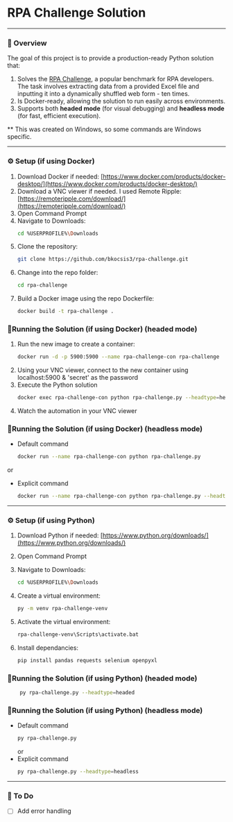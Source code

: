 # RPA Challenge Solution

---

### 📖 Overview
The goal of this project is to provide a production-ready Python solution that:

1. Solves the [RPA Challenge](https://rpachallenge.com), a popular benchmark for RPA developers. The task involves extracting data from a provided Excel file and inputting it into a dynamically shuffled web form - ten times.
2. Is Docker-ready, allowing the solution to run easily across environments.
3. Supports both **headed mode** (for visual debugging) and **headless mode** (for fast, efficient execution).

** This was created on Windows, so some commands are Windows specific. 

---

### ⚙️ Setup (if using Docker)
1. Download Docker if needed: [https://www.docker.com/products/docker-desktop/](https://www.docker.com/products/docker-desktop/)
2. Download a VNC viewer if needed. I used Remote Ripple: [https://remoteripple.com/download/](https://remoteripple.com/download/)
4. Open Command Prompt
5. Navigate to Downloads:  
   ```bash
   cd %USERPROFILE%\Downloads
   ```
6. Clone the repository:
   ```bash
   git clone https://github.com/bkocsis3/rpa-challenge.git
   ```
7. Change into the repo folder:
   ```bash
   cd rpa-challenge
   ```
8. Build a Docker image using the repo Dockerfile:
   ```bash
   docker build -t rpa-challenge .
   ```

### 🏃Running the Solution (if using Docker) (headed mode)
1. Run the new image to create a container:  
    ```bash
    docker run -d -p 5900:5900 --name rpa-challenge-con rpa-challenge
    ```
2. Using your VNC viewer, connect to the new container using localhost:5900 & 'secret' as the password
3. Execute the Python solution
    ```bash
    docker exec rpa-challenge-con python rpa-challenge.py --headtype=headed
    ```  
4. Watch the automation in your VNC viewer

### 🏃Running the Solution (if using Docker) (headless mode)
- Default command
    ```bash
    docker run --name rpa-challenge-con python rpa-challenge.py
    ```
or
- Explicit command
    ```bash
    docker run --name rpa-challenge-con python rpa-challenge.py --headtype=headless
    ```

---

### ⚙️ Setup (if using Python)

1. Download Python if needed: [https://www.python.org/downloads/](https://www.python.org/downloads/)
2. Open Command Prompt
3. Navigate to Downloads:  
   ```bash
   cd %USERPROFILE%\Downloads
   ```

6. Create a virtual environment:
   ```bash
   py -m venv rpa-challenge-venv
   ```
7. Activate the virtual environment:
   ```bash
   rpa-challenge-venv\Scripts\activate.bat
   ```
8. Install dependancies:
   ```bash
   pip install pandas requests selenium openpyxl
   ```

### 🏃Running the Solution (if using Python) (headed mode)
```bash
    py rpa-challenge.py --headtype=headed
```

### 🏃Running the Solution (if using Python) (headless mode)
- Default command
    ```bash
    py rpa-challenge.py
    ```
   or
- Explicit command
    ```bash
    py rpa-challenge.py --headtype=headless
    ```

---

### 🧠 To Do
- [ ] Add error handling
